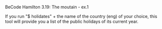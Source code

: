 BeCode Hamilton 3.19: The moutain - ex.1

If you run "\$ holidates" + the name of the country (eng) of your choice, this tool will provide you a list of the public holidays of its current year.
